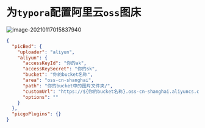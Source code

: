 # 为`typora`配置阿里云`oss`图床

![image-20210117015837940](https://alphahub-test-bucket.oss-cn-shanghai.aliyuncs.com/image/image-20210117015837940.png)

```json
{
  "picBed": {
    "uploader": "aliyun",
    "aliyun": {
      "accessKeyId": "你的ak",
      "accessKeySecret": "你的sk",
      "bucket": "你的bucket名称",
      "area": "oss-cn-shanghai",
      "path": "你的bucket中的图片文件夹/",
      "customUrl": "https://${你的bucket名称}.oss-cn-shanghai.aliyuncs.com",
      "options": ""
    }
  },
  "picgoPlugins": {}
}
```
